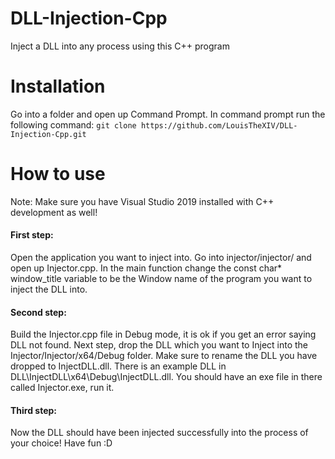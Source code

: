# DLL-Injection-Cpp
Inject a DLL into any process using this C++ program

# Installation
Go into a folder and open up Command Prompt.
In command prompt run the following command: `git clone https://github.com/LouisTheXIV/DLL-Injection-Cpp.git`

# How to use
Note: Make sure you have Visual Studio 2019 installed with C++ development as well!

#### First step:
Open the application you want to inject into.
Go into injector/injector/ and open up Injector.cpp.
In the main function change the const char* window_title variable to be the Window name of the program you want to inject the DLL into.

#### Second step:
Build the Injector.cpp file in Debug mode, it is ok if you get an error saying DLL not found.
Next step, drop the DLL which you want to Inject into the Injector/Injector/x64/Debug folder.
Make sure to rename the DLL you have dropped to InjectDLL.dll.
There is an example DLL in DLL\InjectDLL\x64\Debug\InjectDLL.dll.
You should have an exe file in there called Injector.exe, run it. 

#### Third step:
Now the DLL should have been injected successfully into the process of your choice! 
Have fun :D
